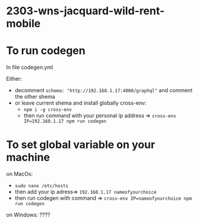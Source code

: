 # 2303-wns-jacquard-wild-rent-mobile

# To run codegen

In file codegen.yml

Either:

- decomment `schema: "http://192.168.1.17:4000/graphql"` and comment the other shema
- or leave current shema and install globally cross-env:
  - `npm i -g cross-env`
  - then run command with your personal ip address => `cross-env IP=192.168.1.17 npm run codegen`

# To set global variable on your machine

on MacOs:

- `sudo nano /etc/hosts`
- then add your ip adress=> `192.168.1.17 nameofyourchoice`
- then run codegen with command => `cross-env IP=nameofyourchoice npm run codegen`

on Windows:
????
